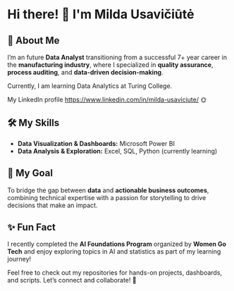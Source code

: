 # Hi there! 👋 I'm Milda Usavičiūtė

## 🌟 About Me  
I’m an future **Data Analyst** transitioning from a successful 7+ year career in the **manufacturing industry**, where I specialized in **quality assurance**, **process auditing**, and **data-driven decision-making**. 

Currently, I am learning Data Analytics at Turing College.

My LinkedIn profile https://www.linkedin.com/in/milda-usaviciute/ 🌞

## 🛠️ My Skills  
- **Data Visualization & Dashboards:** Microsoft Power BI  
- **Data Analysis & Exploration:** Excel, SQL, Python (currently learning) 

## 🎯 My Goal  
To bridge the gap between **data** and **actionable business outcomes**, combining technical expertise with a passion for storytelling to drive decisions that make an impact.  

## ✨ Fun Fact  
I recently completed the **AI Foundations Program** organized by **Women Go Tech** and enjoy exploring topics in AI and statistics as part of my learning journey!  

Feel free to check out my repositories for hands-on projects, dashboards, and scripts. Let’s connect and collaborate! 🚀  

